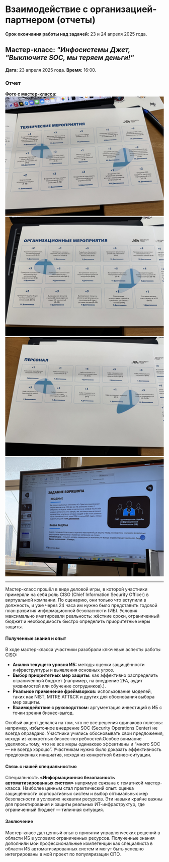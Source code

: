 # Взаимодействие с организацией-партнером (отчеты)
**Срок окончания работы над задачей:** 23 и 24 апреля 2025 года.

## Мастер-класс: _"Инфосистемы Джет, "Выключите SOC, мы теряем деньги!"_

**Дата:** 23 апреля 2025 года.
**Время:** 16:00.

### Отчет

**Фото с мастер-класса:**
![фото с мастер-класса 1](media/photo_1.jpeg)
![фото с мастер-класса 2](media/photo_2.jpeg)
![фото с мастер-класса 3](media/photo_3.jpeg)
![фото с мастер-класса 4](media/photo_4.jpeg)

___

Мастер-класс прошёл в виде деловой игры, в которой участники примеряли на себя роль CISO (Chief Information Security Officer) в виртуальной компании. По сценарию, они только что вступили в должность, и уже через 24 часа им нужно было представить годовой план развития информационной безопасности (ИБ). Условия максимально имитировали реальность: жёсткие сроки, ограниченный бюджет и необходимость быстро определить приоритетные меры защиты.

#### Полученные знания и опыт

В ходе мастер-класса участники разобрали ключевые аспекты работы CISO:
- **Анализ текущего уровня ИБ:** методы оценки защищённости инфраструктуры и выявления основных угроз.
- **Выбор приоритетных мер защиты:** как эффективно распределить ограниченный бюджет (например, на внедрение 2FA, аудит уязвимостей или обучение сотрудников).).
- **Реальное применение фреймворков:** использование моделей, таких как NIST, MITRE ATT&CK и других для обоснования выбора
мер защиты.
- **Взаимодействие с руководством:**  аргументация инвестиций в ИБ с точки зрения бизнес-выгод.

Особый акцент делался на том, что не все решения одинаково полезны: например, избыточное внедрение SOC (Security Operations Center) не всегда оправдано. Участники учились обосновывать свои предложения, исходя из конкретных бизнес-потребностей.Особое внимание уделялось тому, что не все меры одинаково эффективны и “много SOC — не всегда хорошо”. 
Участникам нужно было доказать эффективность предложенных инициатив, исходя из конкретной бизнес-ситуации.

#### Связь с нашей специальностью

Специальность **«Информационная безопасность автоматизированных систем»** напрямую связана с тематикой мастер-класса. 
Наиболее ценным стал практический опыт: оценка защищённости корпоративных систем и выбор оптимальных мер безопасности в условиях нехватки ресурсов. Эти навыки крайне важны для проектирования и защиты реальных ИТ-инфраструктур, где ограниченный бюджет — типичная ситуация.

#### Заключение

Мастер-класс дал ценный опыт в принятии управленческих решений в области ИБ в условиях ограниченных ресурсов. Полученные
знания дополнили мои профессиональные компетенции как специалиста в области ИБ автоматизированных систем и могут быть 
успешно интегрированы в мой проект по популяризации СПО.
